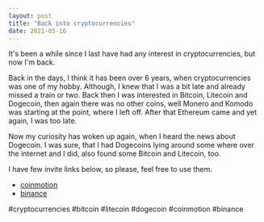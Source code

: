 ```yaml
---
layout: post
title: "Back into cryptocurrencies"
date: 2021-05-16
---
```


It's been a while since I last have had any interest in cryptocurrencies, but now I'm back. 

Back in the days, I think it has been over 6 years, when cryptocurrencies was one of my hobby. Although, I knew that I was a bit late and already missed a train or two. Back then I was interested in Bitcoin, Litecoin and Dogecoin, then again there was no other coins, well Monero and Komodo was starting at the point, where I left off. After that Ethereum came and yet again, I was too late.

Now my curiosity has woken up again, when I heard the news about Dogecoin. I was sure, that I had Dogecoins lying around some where over the internet and I did, also found some Bitcoin and Litecoin, too.

I have few invite links below, so please, feel free to use them.

- [coinmotion](https://app.coinmotion.com/fi/register/signup?referral_code=fpi9wgq3b863saqyg3k2&utm_campaign=referral_fi&utm_source=email&utm_medium=share_button&ref_id=fpi9wgq3b863saqyg3k2)
- [binance](https://www.binance.com/en/register?ref=EDOLWPVS)


#cryptocurrencies #bitcoin #litecoin #dogecoin #coinmotion #binance
